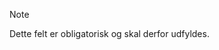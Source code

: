 <!-- markdownlint-disable-file MD041 -->
> [!NOTE]
> Dette felt er obligatorisk og skal derfor udfyldes.
